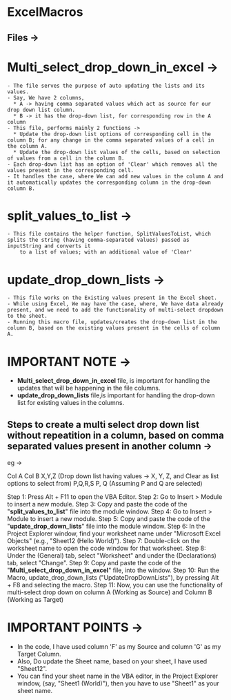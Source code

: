 # ExcelMacros

## Files ->
  
  # Multi_select_drop_down_in_excel -> 
    - The file serves the purpose of auto updating the lists and its values.
    - Say, We have 2 columns, 
      * A -> having comma separated values which act as source for our drop down list column.
      * B -> it has the drop-down list, for corresponding row in the A column
    - This file, performs mainly 2 functions ->
      * Update the drop-down list options of corresponding cell in the column B; for any change in the comma separated values of a cell in the column A.
      * Update the drop-down list values of the cells, based on selection of values from a cell in the column B.
    - Each drop-down list has an option of 'Clear' which removes all the values present in the corresponding cell.
    - It handles the case, where We can add new values in the column A and it automatically updates the corresponding column in the drop-down column B.

  # split_values_to_list ->
    - This file contains the helper function, SplitValuesToList, which splits the string (having comma-separated values) passed as inputString and converts it 
        to a list of values; with an additional value of 'Clear'

  # update_drop_down_lists ->
    - This file works on the Existing values present in the Excel sheet.
    - While using Excel, We may have the case, where, We have data already present, and we need to add the functionality of multi-select dropdown to the sheet.
    - Running this macro file, updates/creates the drop-down list in the column B, based on the existing values present in the cells of column A.

# IMPORTANT NOTE -> 
  - **Multi_select_drop_down_in_excel** file, is important for handling the updates that will be happening in the file columns.
  - **update_drop_down_lists** file,is important for handling the drop-down list for existing values in the columns.
  

## Steps to create a multi select drop down list without repeatition in a column, based on comma separated values present in another column ->
  eg -> 
  
  Col A          Col B
  X,Y,Z          (Drop down list having values -> X, Y, Z, and Clear as list options to select from)
  P,Q,R,S        P, Q  (Assuming P and Q are selected)

  Step 1: Press Alt + F11 to open the VBA Editor.
  Step 2: Go to Insert > Module to insert a new module.
  Step 3: Copy and paste the code of the "**split_values_to_list**" file into the module window.
  Step 4: Go to Insert > Module to insert a new module.
  Step 5: Copy and paste the code of the "**update_drop_down_lists**" file into the module window.
  Step 6: In the Project Explorer window, find your worksheet name under "Microsoft Excel Objects" (e.g., "Sheet12 (Hello World)").
  Step 7: Double-click on the worksheet name to open the code window for that worksheet.
  Step 8: Under the (General) tab, select "Worksheet" and under the (Declarations) tab, select "Change".
  Step 9: Copy and paste the code of the "**Multi_select_drop_down_in_excel**" file, into the window.
  Step 10: Run the Macro, update_drop_down_lists ("UpdateDropDownLists"), by pressing Alt + F8 and selecting the macro.
  Step 11: Now, you can use the functionality of multi-select drop down on column A (Working as Source) and Column B (Working as Target)

# IMPORTANT POINTS ->
  - In the code, I have used column 'F' as my Source and column 'G' as my Target Column.
  - Also, Do update the Sheet name, based on your sheet, I have used "Sheet12".
  - You can find your sheet name in the VBA editor, in the Project Explorer window, (say, "Sheet1 (World)"), then you have to use "Sheet1" as your sheet name.
